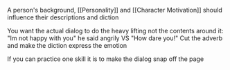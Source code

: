 A person's background, [[Personality]] and [[Character Motivation]] should influence their descriptions and diction

You want the actual dialog to do the heavy lifting not the contents around it:
"Im not happy with you" he said angrily VS "How dare you!"
Cut the adverb and make the diction express the emotion

If you can practice one skill it is to make the dialog snap off the page